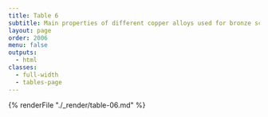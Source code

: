 ```yaml
---
title: Table 6
subtitle: Main properties of different copper alloys used for bronze sculpture
layout: page
order: 2006
menu: false
outputs:
  - html
classes: 
  - full-width 
  - tables-page
---
```


{% renderFile "./_render/table-06.md" %}